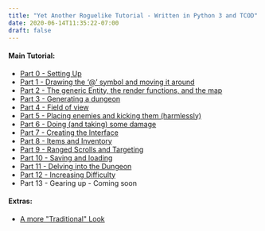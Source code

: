 ```yaml
---
title: "Yet Another Roguelike Tutorial - Written in Python 3 and TCOD"
date: 2020-06-14T11:35:22-07:00
draft: false
---
```


#### Main Tutorial:

  - [Part 0 - Setting Up](/tutorials/tcod/v2/part-0)
  - [Part 1 - Drawing the ‘@’ symbol and moving it
    around](/tutorials/tcod/v2/part-1)
  - [Part 2 - The generic Entity, the render functions, and the map](/tutorials/tcod/v2/part-2)
  - [Part 3 - Generating a dungeon](/tutorials/tcod/v2/part-3)
  - [Part 4 - Field of view](/tutorials/tcod/v2/part-4)
  - [Part 5 - Placing enemies and kicking them (harmlessly)](/tutorials/tcod/v2/part-5)
  - [Part 6 - Doing (and taking) some damage](/tutorials/tcod/v2/part-6)
  - [Part 7 - Creating the Interface](/tutorials/tcod/v2/part-7)
  - [Part 8 - Items and Inventory](/tutorials/tcod/v2/part-8)
  - [Part 9 - Ranged Scrolls and Targeting](/tutorials/tcod/v2/part-9)
  - [Part 10 - Saving and loading](/tutorials/tcod/v2/part-10)
  - [Part 11 - Delving into the Dungeon](/tutorials/tcod/v2/part-11)
  - [Part 12 - Increasing Difficulty](/tutorials/tcod/v2/part-12)
  - Part 13 - Gearing up - Coming soon

#### Extras:
  -  [A more "Traditional" Look](/tutorials/tcod/v2/extras/traditional-look)